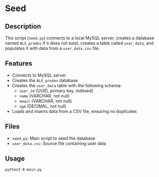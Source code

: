 #  Seed 

## Description

This script (`seed.py`) connects to a local MySQL server, creates a database named `ALX_prodev` if it does not exist, creates a table called `user_data`, and populates it with data from a `user_data.csv` file.

## Features

- Connects to MySQL server
- Creates the `ALX_prodev` database
- Creates the `user_data` table with the following schema:
  - `user_id` (UUID, primary key, indexed)
  - `name` (VARCHAR, not null)
  - `email` (VARCHAR, not null)
  - `age` (DECIMAL, not null)
- Loads and inserts data from a CSV file, ensuring no duplicates

## Files

- `seed.py`: Main script to seed the database
- `user_data.csv`: Source file containing user data

## Usage

```bash
python3 0-main.py
